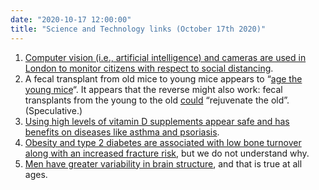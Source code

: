 ```yaml
---
date: "2020-10-17 12:00:00"
title: "Science and Technology links (October 17th 2020)"
---
```




1. [Computer vision (i.e., artificial intelligence) and cameras are used in London to monitor citizens with respect to social distancing](https://www.standard.co.uk/news/uk/ai-cameras-london-social-distancing-rules-a4566446.html).
1. A fecal transplant from old mice to young mice appears to &ldquo;[age the young mice](https://microbiomejournal.biomedcentral.com/articles/10.1186/s40168-020-00914-w)&ldquo;. It appears that the reverse might also work: fecal transplants from the young to the old [could](https://doi.org/10.1038/s41591-019-0504-5) &ldquo;rejuvenate the old&rdquo;. (Speculative.)
1. [Using high levels of vitamin D supplements appear safe and has benefits on diseases like asthma and psoriasis](https://www.sciencedirect.com/science/article/abs/pii/S0960076018306228).
1. [Obesity and type 2 diabetes are associated with low bone turnover along with an increased fracture risk](https://www.sciencedirect.com/science/article/abs/pii/S8756328220300107), but we do not understand why.
1. [Men have greater variability in brain structure](https://onlinelibrary.wiley.com/doi/full/10.1002/hbm.25204), and that is true at all ages.


